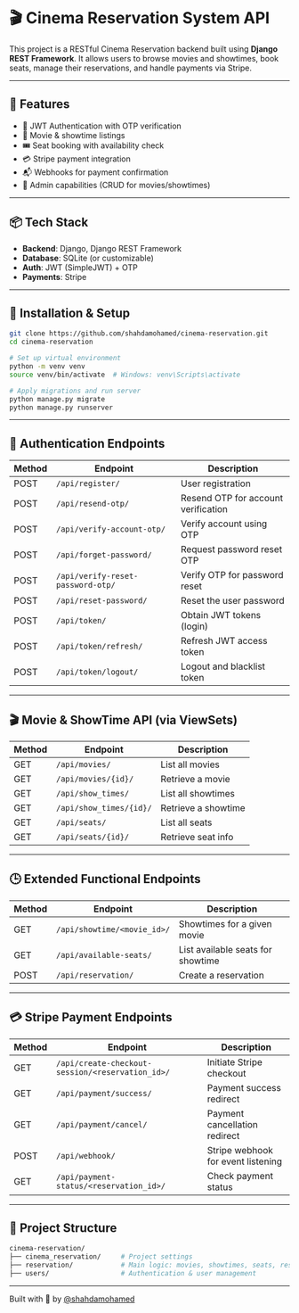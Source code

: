 # 🎬 Cinema Reservation System API

This project is a RESTful Cinema Reservation backend built using **Django REST Framework**. It allows users to browse movies and showtimes, book seats, manage their reservations, and handle payments via Stripe.

---

## 🚀 Features

- 🔐 JWT Authentication with OTP verification
- 🎥 Movie & showtime listings
- 🎟️ Seat booking with availability check
- 💳 Stripe payment integration
- 📬 Webhooks for payment confirmation
- 🧑 Admin capabilities (CRUD for movies/showtimes)

---

## 📦 Tech Stack

- **Backend**: Django, Django REST Framework
- **Database**: SQLite (or customizable)
- **Auth**: JWT (SimpleJWT) + OTP
- **Payments**: Stripe

---

## 📂 Installation & Setup

```bash
git clone https://github.com/shahdamohamed/cinema-reservation.git
cd cinema-reservation

# Set up virtual environment
python -m venv venv
source venv/bin/activate  # Windows: venv\Scripts\activate

# Apply migrations and run server
python manage.py migrate
python manage.py runserver
```

---

## 🔐 Authentication Endpoints

| Method | Endpoint                          | Description                                  |
|--------|-----------------------------------|----------------------------------------------|
| POST   | `/api/register/`                  | User registration                            |
| POST   | `/api/resend-otp/`                | Resend OTP for account verification          |
| POST   | `/api/verify-account-otp/`        | Verify account using OTP                     |
| POST   | `/api/forget-password/`           | Request password reset OTP                   |
| POST   | `/api/verify-reset-password-otp/` | Verify OTP for password reset                |
| POST   | `/api/reset-password/`            | Reset the user password                      |
| POST   | `/api/token/`                     | Obtain JWT tokens (login)                    |
| POST   | `/api/token/refresh/`             | Refresh JWT access token                     |
| POST   | `/api/token/logout/`              | Logout and blacklist token                   |

---

## 🎬 Movie & ShowTime API (via ViewSets)

| Method | Endpoint                | Description              |
|--------|-------------------------|--------------------------|
| GET    | `/api/movies/`          | List all movies          |
| GET    | `/api/movies/{id}/`     | Retrieve a movie         |
| GET    | `/api/show_times/`      | List all showtimes       |
| GET    | `/api/show_times/{id}/` | Retrieve a showtime      |
| GET    | `/api/seats/`           | List all seats           |
| GET    | `/api/seats/{id}/`      | Retrieve seat info       |

---

## 🕒 Extended Functional Endpoints

| Method | Endpoint                                | Description                            |
|--------|-----------------------------------------|----------------------------------------|
| GET    | `/api/showtime/<movie_id>/`            | Showtimes for a given movie            |
| GET    | `/api/available-seats/`                | List available seats for showtime      |
| POST   | `/api/reservation/`                    | Create a reservation                   |

---

## 💳 Stripe Payment Endpoints

| Method | Endpoint                                                 | Description                           |
|--------|----------------------------------------------------------|---------------------------------------|
| GET    | `/api/create-checkout-session/<reservation_id>/`        | Initiate Stripe checkout              |
| GET    | `/api/payment/success/`                                  | Payment success redirect              |
| GET    | `/api/payment/cancel/`                                   | Payment cancellation redirect         |
| POST   | `/api/webhook/`                                          | Stripe webhook for event listening    |
| GET    | `/api/payment-status/<reservation_id>/`                 | Check payment status                  |

---

## 📌 Project Structure

```bash
cinema-reservation/
├── cinema_reservation/     # Project settings
├── reservation/            # Main logic: movies, showtimes, seats, reservations
├── users/                  # Authentication & user management
```

---

Built with 💙 by [@shahdamohamed](https://github.com/shahdamohamed)